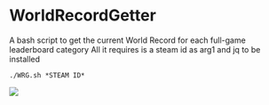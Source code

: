# WorldRecordGetter
A bash script to get the current World Record for each full-game leaderboard category
All it requires is a steam id as arg1 and jq to be installed


`./WRG.sh *STEAM ID*`

![](https://raw.githubusercontent.com/crysal/crysal.github.io/master/images/issalive2.gif)
